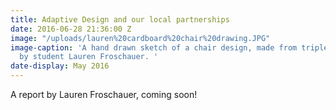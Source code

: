 ```yaml
---
title: Adaptive Design and our local partnerships
date: 2016-06-28 21:36:00 Z
image: "/uploads/lauren%20cardboard%20chair%20drawing.JPG"
image-caption: 'A hand drawn sketch of a chair design, made from triple wall cardboard,
  by student Lauren Froschauer. '
date-display: May 2016
---
```


A report by Lauren Froschauer, coming soon!